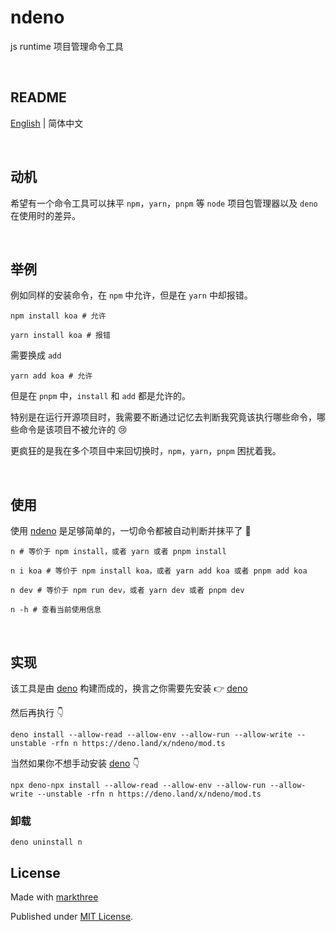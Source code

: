 # ndeno

js runtime 项目管理命令工具

<br />

## README

[English](./README.md) | 简体中文

<br />

## 动机

希望有一个命令工具可以抹平 `npm`，`yarn`，`pnpm` 等 `node` 项目包管理器以及
`deno` 在使用时的差异。

<br />

## 举例

例如同样的安装命令，在 `npm` 中允许，但是在 `yarn` 中却报错。

```shell
npm install koa # 允许
```

```shell
yarn install koa # 报错
```

需要换成 `add`

```shell
yarn add koa # 允许
```

但是在 `pnpm` 中，`install` 和 `add` 都是允许的。

特别是在运行开源项目时，我需要不断通过记忆去判断我究竟该执行哪些命令，哪些命令是该项目不被允许的
😢

更疯狂的是我在多个项目中来回切换时，`npm`，`yarn`，`pnpm` 困扰着我。

<br />

## 使用

使用 [ndeno](https://github.com/dishait/ndeno)
是足够简单的，一切命令都被自动判断并抹平了 🥰

```shell
n # 等价于 npm install，或者 yarn 或者 pnpm install
```

```shell
n i koa # 等价于 npm install koa，或者 yarn add koa 或者 pnpm add koa
```

```shell
n dev # 等价于 npm run dev，或者 yarn dev 或者 pnpm dev
```

```shell
n -h # 查看当前使用信息
```

<br />

## 实现

该工具是由 [deno](https://deno.land/) 构建而成的，换言之你需要先安装 👉
[deno](https://deno.land/manual@v1.28.3/getting_started/installation)

然后再执行 👇

```shell
deno install --allow-read --allow-env --allow-run --allow-write --unstable -rfn n https://deno.land/x/ndeno/mod.ts
```

当然如果你不想手动安装 [deno](https://deno.com/runtime) 👇

```shell
npx deno-npx install --allow-read --allow-env --allow-run --allow-write --unstable -rfn n https://deno.land/x/ndeno/mod.ts
```

### 卸载

```shell
deno uninstall n
```

## License

Made with [markthree](https://github.com/markthree)

Published under
[MIT License](https://github.com/dishait/ndeno/blob/main/LICENSE).
